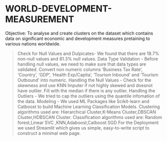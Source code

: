 # WORLD-DEVELOPMENT-MEASUREMENT

Objective:
To analyse and create clusters on the dataset  which contains data on significant economic  and development measures pretaining to  various nations worldwide.

> Check for Null Values and Dulpicates-  We found that there are 18.7% non-null values and 81.3% null values.
> Data Type Validation - Before handling null values, we need  to make sure that data types are  validated.
Convert non numeric columns  ‘Business Tax Rate’, ‘Country’, ‘GDP’,  ‘Health Exp/Capita’, ‘Tourism  Inbound’ and ‘Tourism Outbound’ into  numeric.
> Handling the Null Values - Check for the skewness and use  KNN Imputer if not highly skewed and  doesnot have outlier.
Fill with the median if there is any  outlier.
> Handling the Outliers -  We tried to cap the outliers using the  quantile infomation of the data.
> Modeling - We used ML Packages like Scikit-learn and Catboost to build Machine  Learning Classification Models.
> Clustering algorithms used are: Hierarchical Cluster,K-Means Cluster,DBSCAN Cluster,HDBSCAN Cluster.
> Classification algorithms used are: Random forest,Linear SVC ,KNN,Adaboost,Catboost  SGD
> For the Deployment we used Streamlit which gives us simple, easy-to-write  script to construct a minimal web page.









